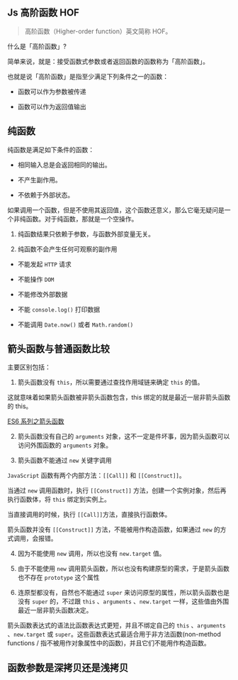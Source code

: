 ## Js 高阶函数 HOF

> 高阶函数（Higher-order function）英文简称 HOF。

什么是「高阶函数」?

简单来说，就是：接受函数式参数或者返回函数的函数称为「高阶函数」。

也就是说「高阶函数」是指至少满足下列条件之一的函数：

- 函数可以作为参数被传递

- 函数可以作为返回值输出

## 纯函数

纯函数是满足如下条件的函数：

- 相同输入总是会返回相同的输出。

- 不产生副作用。

- 不依赖于外部状态。

如果调用一个函数，但是不使用其返回值，这个函数还意义，那么它毫无疑问是一个非纯函数。对于纯函数，那就是一个空操作。

1. 纯函数结果只依赖于参数，与函数外部变量无关。

2. 纯函数不会产生任何可观察的副作用

- 不能发起 `HTTP` 请求

- 不能操作 `DOM`

- 不能修改外部数据

- 不能 `console.log()` 打印数据

- 不能调用 `Date.now()` 或者 `Math.random()`

## 箭头函数与普通函数比较

主要区别包括：

1. 箭头函数没有 `this`，所以需要通过查找作用域链来确定 `this` 的值。

这就意味着如果箭头函数被非箭头函数包含，this 绑定的就是最近一层非箭头函数的 this。

[ES6 系列之箭头函数](https://github.com/mqyqingfeng/Blog/issues/85)

2. 箭头函数没有自己的 `arguments` 对象，这不一定是件坏事，因为箭头函数可以访问外围函数的 `arguments` 对象。

3. 箭头函数不能通过 `new` 关键字调用

`JavaScript` 函数有两个内部方法：`[[Call]]` 和 `[[Construct]]`。

当通过 `new` 调用函数时，执行 `[[Construct]]` 方法，创建一个实例对象，然后再执行函数体，将 `this` 绑定到实例上。

当直接调用的时候，执行 `[[Call]]`方法，直接执行函数体。

箭头函数并没有 `[[Construct]]` 方法，不能被用作构造函数，如果通过 `new` 的方式调用，会报错。

4. 因为不能使用 `new` 调用，所以也没有 `new.target` 值。

5. 由于不能使用 `new` 调用箭头函数，所以也没有构建原型的需求，于是箭头函数也不存在 `prototype` 这个属性

6. 连原型都没有，自然也不能通过 `super` 来访问原型的属性，所以箭头函数也是没有 `super` 的，不过跟 `this` 、`arguments` 、`new.target` 一样，这些值由外围最近一层非箭头函数决定。

箭头函数表达式的语法比函数表达式更短，并且不绑定自己的 `this` 、`arguments` 、`new.target` 或 `super`。这些函数表达式最适合用于非方法函数(non-method functions / 指不被用作对象属性中的函数)，并且它们不能用作构造函数。

## 函数参数是深拷贝还是浅拷贝
